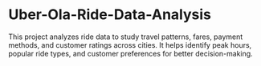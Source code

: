 # Uber-Ola-Ride-Data-Analysis
This project analyzes ride data to study travel patterns, fares, payment methods, and customer ratings across cities. It helps identify peak hours, popular ride types, and customer preferences for better decision-making.
